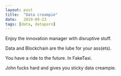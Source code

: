 ```yaml
---
layout: post
title:  "Data creampie"
date:   2019-09-23
tags: [data, dataporn]
---
```


Enjoy the innovation manager with disruptive stuff.

Data and Blockchain are the lube for your ass(ets).

You have a ride to the future. In FakeTaxi.

John fucks hard and gives you sticky data creampie.
